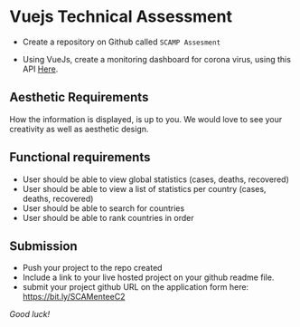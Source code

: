# Vuejs Technical Assessment  
- Create a repository on Github called ``SCAMP Assesment``

- Using VueJs, create a monitoring dashboard for corona virus, using this API [Here](https://documenter.getpostman.com/view/4074074/SzS7Pkup?version=latest#63cbe0bc-5664-48da-96f5-e750e8cac566).

## Aesthetic Requirements
How the information is displayed, is up to you. We would love to see your creativity as well as aesthetic design.
  
## Functional requirements
- User should be able to view global statistics (cases, deaths, recovered)
- User should be able to view a list of statistics per country (cases, deaths, recovered)
- User should be able to search for countries
- User should be able to rank countries in order

## Submission
- Push your project to the repo created
- Include a link to your live hosted project on your github readme file.
- submit your project github URL on the application form here: https://bit.ly/SCAMenteeC2


*Good luck!*